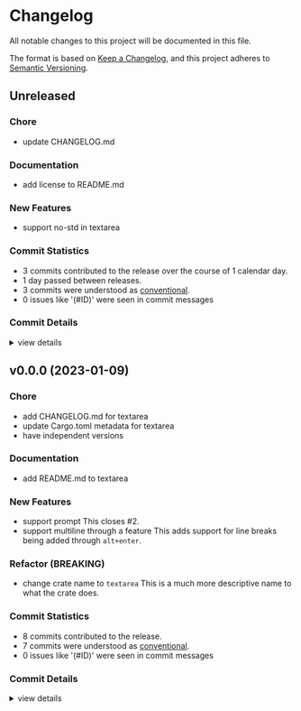 # Changelog

All notable changes to this project will be documented in this file.

The format is based on [Keep a Changelog](https://keepachangelog.com/en/1.0.0/),
and this project adheres to [Semantic Versioning](https://semver.org/spec/v2.0.0.html).

## Unreleased

### Chore

 - <csr-id-a53b05429cea438631a40238c137de7c93699888/> update CHANGELOG.md

### Documentation

 - <csr-id-539d44783671b4143fa769c58c5319496bb99757/> add license to README.md

### New Features

 - <csr-id-fe2b031280915c547b22c73ce29f8477361eafe0/> support no-std in textarea

### Commit Statistics

<csr-read-only-do-not-edit/>

 - 3 commits contributed to the release over the course of 1 calendar day.
 - 1 day passed between releases.
 - 3 commits were understood as [conventional](https://www.conventionalcommits.org).
 - 0 issues like '(#ID)' were seen in commit messages

### Commit Details

<csr-read-only-do-not-edit/>

<details><summary>view details</summary>

 * **Uncategorized**
    - update CHANGELOG.md ([`a53b054`](https://github.com/schneiderfelipe/talkie/commit/a53b05429cea438631a40238c137de7c93699888))
    - support no-std in textarea ([`fe2b031`](https://github.com/schneiderfelipe/talkie/commit/fe2b031280915c547b22c73ce29f8477361eafe0))
    - add license to README.md ([`539d447`](https://github.com/schneiderfelipe/talkie/commit/539d44783671b4143fa769c58c5319496bb99757))
</details>

## v0.0.0 (2023-01-09)

### Chore

 - <csr-id-9fb601fc24eefcc2ba0000ef75d99828374e57e9/> add CHANGELOG.md for textarea
 - <csr-id-94f9ec8a427de14c8c54b521734293fc54c09b03/> update Cargo.toml metadata for textarea
 - <csr-id-7ce71f86a0fdd37fe651aa55b213ce265ba2cc2b/> have independent versions

### Documentation

 - <csr-id-27cbfebb3f559745fdd3f07a84af616e33e09e78/> add README.md to textarea

### New Features

 - <csr-id-6cd8c0d55508692fc944b34588192055405cf7c5/> support prompt
   This closes #2.
 - <csr-id-b9716a35d0edc927242a30b739cd05ba512575a4/> support multiline through a feature
   This adds support for line breaks being added
   through `alt+enter`.

### Refactor (BREAKING)

 - <csr-id-1e472e6cfe7070998b2e3a009cf514d7810e48d3/> change crate name to `textarea`
   This is a much more descriptive name to what the
   crate does.

### Commit Statistics

<csr-read-only-do-not-edit/>

 - 8 commits contributed to the release.
 - 7 commits were understood as [conventional](https://www.conventionalcommits.org).
 - 0 issues like '(#ID)' were seen in commit messages

### Commit Details

<csr-read-only-do-not-edit/>

<details><summary>view details</summary>

 * **Uncategorized**
    - Release textarea v0.0.0 ([`776a730`](https://github.com/schneiderfelipe/talkie/commit/776a730a5bc7884b1fa2d80bd350f996af4a09b2))
    - add CHANGELOG.md for textarea ([`9fb601f`](https://github.com/schneiderfelipe/talkie/commit/9fb601fc24eefcc2ba0000ef75d99828374e57e9))
    - update Cargo.toml metadata for textarea ([`94f9ec8`](https://github.com/schneiderfelipe/talkie/commit/94f9ec8a427de14c8c54b521734293fc54c09b03))
    - add README.md to textarea ([`27cbfeb`](https://github.com/schneiderfelipe/talkie/commit/27cbfebb3f559745fdd3f07a84af616e33e09e78))
    - have independent versions ([`7ce71f8`](https://github.com/schneiderfelipe/talkie/commit/7ce71f86a0fdd37fe651aa55b213ce265ba2cc2b))
    - support prompt ([`6cd8c0d`](https://github.com/schneiderfelipe/talkie/commit/6cd8c0d55508692fc944b34588192055405cf7c5))
    - support multiline through a feature ([`b9716a3`](https://github.com/schneiderfelipe/talkie/commit/b9716a35d0edc927242a30b739cd05ba512575a4))
    - change crate name to `textarea` ([`1e472e6`](https://github.com/schneiderfelipe/talkie/commit/1e472e6cfe7070998b2e3a009cf514d7810e48d3))
</details>

